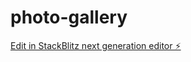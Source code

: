 # photo-gallery

[Edit in StackBlitz next generation editor ⚡️](https://stackblitz.com/~/github.com/harshgupta372/photo-gallery)